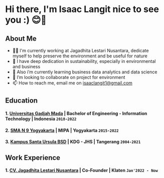 # Hi there, I'm Isaac Langit nice to see you :) 😊👋

## About Me
- 🧘‍♂️ I'm currently working at Jagadhita Lestari Nusantara, dedicate myself to help preserve the environment and be useful for nature
- 🌱 I have deep dedication in sustainability, especially in environmental and business 
- 👀 Also i’m currently learning business data analytics and data science
- 💞️ I’m looking to collaborate on project for environment
- 📫 How to reach me, email me on isaaclangit1@gmail.com

## Education
#### 1. [Universitas Gadjah Mada](https://www.ugm.ac.id) | Bachelor of Engineering - Information Technology | Indonesia `2018-2022`
#### 2. [SMA N 9 Yogyakarta](https://www.sma9jogja.sch.id) | MIPA | Yogyakarta `2015-2022`
#### 3. [Kampus Santa Ursula BSD](https://www.sanurbsd-tng.sch.id) | KDG - JHS | Tangerang `2004-2021`

## Work Experience
#### 1. [CV. Jagadhita Lestari Nusantara](https://polyasta.com) | Co-Founder | Klaten `Jan'2022 - Now`

<!---
isaaclangit/isaaclangit is a ✨ special ✨ repository because its `README.md` (this file) appears on your GitHub profile.
You can click the Preview link to take a look at your changes.
--->
